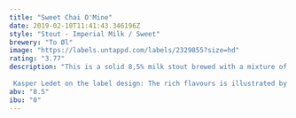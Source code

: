 ```yaml
---
title: "Sweet Chai O'Mine"
date: 2019-02-10T11:41:43.346196Z
style: "Stout - Imperial Milk / Sweet"
brewery: "To Øl"
image: "https://labels.untappd.com/labels/2329855?size=hd"
rating: "3.77"
description: "This is a solid 8,5% milk stout brewed with a mixture of traditional chai ingredients; ginger, cardamom, cinnamon & star anise. Rich flavours for an exceptional beer – a Scandic take on the Far East. We like to call it a Chai Stout.  Kasper Ledet on the label design: The rich flavours is illustrated by colours organised in a spreadsheet. It is abstract painting in Excel."
abv: "8.5"
ibu: "0"
---
```

